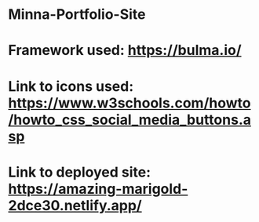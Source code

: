 # Minna-Portfolio-Site

# Framework used: https://bulma.io/
# Link to icons used: https://www.w3schools.com/howto/howto_css_social_media_buttons.asp

# Link to deployed site: https://amazing-marigold-2dce30.netlify.app/
